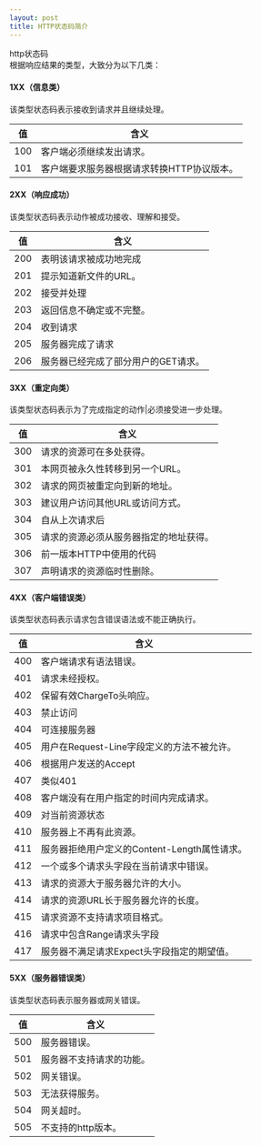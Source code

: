 ```yaml
---
layout: post
title: HTTP状态码简介
---
```


http状态码  
根据响应结果的类型，大致分为以下几类：

#### 1XX（信息类）
该类型状态码表示接收到请求并且继续处理。

值 | 含义
---|---
100|客户端必须继续发出请求。
101|客户端要求服务器根据请求转换HTTP协议版本。

#### 2XX（响应成功）
该类型状态码表示动作被成功接收、理解和接受。

值 | 含义
---|---
200|表明该请求被成功地完成|所请求的资源发送到客户端。
201|提示知道新文件的URL。
202|接受并处理|但处理未完成。
203|返回信息不确定或不完整。
204|收到请求|但返回信息为空。
205|服务器完成了请求|用户必须复位当前已经浏览过的文件。
206|服务器已经完成了部分用户的GET请求。

#### 3XX（重定向类）
该类型状态码表示为了完成指定的动作|必须接受进一步处理。

值 | 含义
---|---
300|请求的资源可在多处获得。
301|本网页被永久性转移到另一个URL。
302|请求的网页被重定向到新的地址。
303|建议用户访问其他URL或访问方式。
304|自从上次请求后|请求的网页未修改过。
305|请求的资源必须从服务器指定的地址获得。
306|前一版本HTTP中使用的代码|现已不再使用。
307|声明请求的资源临时性删除。

#### 4XX（客户端错误类）
该类型状态码表示请求包含错误语法或不能正确执行。

值 | 含义
---|---
400|客户端请求有语法错误。
401|请求未经授权。
402|保留有效ChargeTo头响应。
403|禁止访问|服务器收到请求|但拒绝提供服务。
404|可连接服务器|但服务器无法取得所请求的网页|请求资源不存在。
405|用户在Request-Line字段定义的方法不被允许。
406|根据用户发送的Accept|请求资源不可访问。
407|类似401|用户必须首先在代理服务器上取得授权。
408|客户端没有在用户指定的时间内完成请求。
409|对当前资源状态|请求不能完成。
410|服务器上不再有此资源。
411|服务器拒绝用户定义的Content-Length属性请求。
412|一个或多个请求头字段在当前请求中错误。
413|请求的资源大于服务器允许的大小。
414|请求的资源URL长于服务器允许的长度。
415|请求资源不支持请求项目格式。
416|请求中包含Range请求头字段|在当前请求资源范围内没有range指示值。
417|服务器不满足请求Expect头字段指定的期望值。

#### 5XX（服务器错误类）
该类型状态码表示服务器或网关错误。

值 | 含义
---|---
500|服务器错误。
501|服务器不支持请求的功能。
502|网关错误。
503|无法获得服务。
504|网关超时。
505|不支持的http版本。